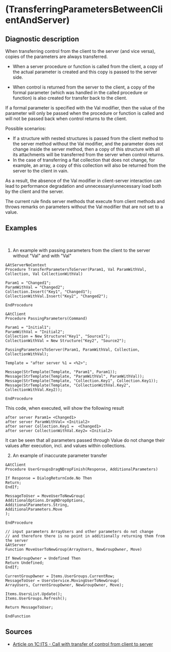 # <Diagnostic name> (TransferringParametersBetweenClientAndServer)

<!-- Blocks above are included automatically, do not touch -->
## Diagnostic description
<!-- Diagnostic description is filled in manually. It is necessary to describe the meaning an understandable language -->

When transferring control from the client to the server (and vice versa), copies of the parameters are always transferred.

- When a server procedure or function is called from the client, a copy of the actual parameter is created and this copy is passed to the server side.

- When control is returned from the server to the client, a copy of the formal parameter (which was handled in the called procedure or function) is also created for transfer back to the client.

If a formal parameter is specified with the Val modifier, then the value of the parameter will only be passed when the procedure or function is called and will not be passed back when control returns to the client.

Possible scenarios:

- If a structure with nested structures is passed from the client method to the server method without the Val modifier, and the parameter does not change inside the server method, then a copy of this structure with all its attachments will be transferred from the server when control returns.
- In the case of transferring a flat collection that does not change, for example, an array, a copy of this collection will also be returned from the server to the client in vain.

As a result, the absence of the Val modifier in client-server interaction can lead to performance degradation and unnecessary/unnecessary load both by the client and the server.

The current rule finds server methods that execute from client methods and throws remarks on parameters without the Val modifier that are not set to a value.

## Examples 
<!-- This section contains examples for which the diagnostics work, and you can also give an example of how to fix the situation -->
 
1. An example with passing parameters from the client to the server without "Val" and with "Val"
```bsl
&AtServerNoContext
Procedure TransferParametersToServer(Param1, Val ParamWithVal, Collection, Val CollectionWithVal)

Param1 = "Changed1";
ParamWithVal = "Changed2";
Collection.Insert("Key1", "Changed1");
CollectionWithVal.Insert("Key2", "Changed2");

EndProcedure

&AtClient
Procedure PassingParameters(Command)

Param1 = "Initial1";
ParamWithVal = "Initial2";
Collection = New Structure("Key1", "Source1");
CollectionWithVal = New Structure("Key2", "Source2");

PassingParametersToServer(Param1, ParamWithVal, Collection, CollectionWithVal);

Template = "after server %1 = <%2>";

Message(StrTemplate(Template, "Param1", Param1));
Message(StrTemplate(Template, "ParamWithVal", ParamWithVal));
Message(StrTemplate(Template, "Collection.Key1", Collection.Key1));
Message(StrTemplate(Template, "CollectionWithVal.Key2", CollectionWithVal.Key2));

EndProcedure

```
This code, when executed, will show the following result
```
after server Param1= <Changed1>
after server ParamWithVal= <Initial2>
after server Collection.Key1 =  <Changed1>
after server CollectionWithVal.Key2= <Initial2>
```
It can be seen that all parameters passed through Value do not change their values after execution, incl. and values within collections.

2. An example of inaccurate parameter transfer
```bsl
&AtClient
Procedure UserGroupsDragNDropFinish(Response, AdditionalParameters)

If Response = DialogReturnCode.No Then
Return;
EndIf;

MessageToUser = MoveUserToNewGroup(
AdditionalOptions.DragNDropOptions,
AdditionalParameters.String,
AdditionalParameters.Move
);

EndProcedure

// input parameters ArrayUsers and other parameters do not change
// and therefore there is no point in additionally returning them from the server
&AtServer
Function MoveUserToNewGroup(ArrayUsers, NewGroupOwner, Move)

If NewGroupOwner = Undefined Then
Return Undefined;
EndIf;

CurrentGroupOwner = Items.UserGroups.CurrentRow;
MessageToUser = UsersService.MovingUserToNewGroup(
ArrayUsers, CurrentGroupOwner, NewGroupOwner, Move);

Items.UsersList.Update();
Items.UserGroups.Refresh();

Return MessageToUser;

EndFunction
```
## Sources 
<!-- It is necessary to provide links to all sources from which information was obtained to create diagnostics -->
<!-- Sample sources

* Source: [Standard: Module texts](https://its.1c.ru/db/v8std#content:456:hdoc) 
* Useful information: [Refusal to use modal windows](https://its.1c.ru/db/metod8dev#content:5272:hdoc) 
* Source: [Cognitive complexity, ver. 1.4](https://www.sonarsource.com/docs/CognitiveComplexity.pdf) -->

- [Article on 1C:ITS - Call with transfer of control from client to server](https://its.1c.ru/db/v8318doc#bookmark:dev:TI000000153)
